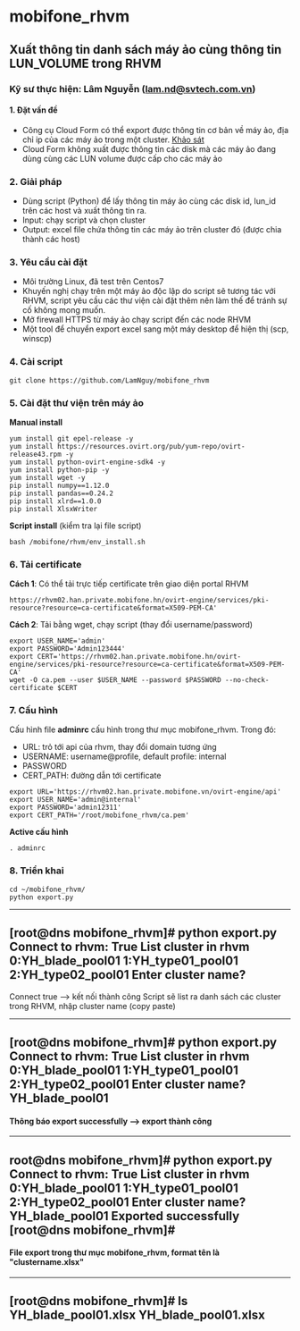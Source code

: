 # mobifone_rhvm
## Xuất thông tin danh sách máy ảo cùng thông tin LUN_VOLUME trong RHVM
### Kỹ sư thực hiện: Lâm Nguyễn (lam.nd@svtech.com.vn)

#### 1. Đặt vấn đề
-   Công cụ Cloud Form có thể export được thông tin cơ bản về máy ảo, địa chỉ ip của các máy ảo trong một cluster.  [Khảo sát](https://github.com/LamNguy/svtech_intership/blob/master/support/RHVM_export.pdf)
-   Cloud Form không xuất được thông tin các disk mà các máy ảo đang dùng cùng các LUN volume được cấp cho các máy ảo

### 2. Giải pháp
-   Dùng script (Python) để lấy thông tin máy ảo cùng các disk id, lun_id trên các host và xuất thông tin ra.
-   Input: chạy script và chọn cluster
-   Output: excel file chứa thông tin các máy ảo trên cluster đó (được chia thành các host)

### 3. Yêu cầu cài đặt
-   Môi trường Linux, đã test trên Centos7
-   Khuyến nghị chạy trên một máy ảo độc lập do script sẽ tương tác với RHVM, script yêu cầu các thư viện cài đặt thêm nên làm thế để tránh sự cố không mong muốn.
-   Mở firewall HTTPS từ máy ảo chạy script đến các node RHVM
-   Một tool để chuyển export excel sang một máy desktop để hiện thị (scp, winscp)

### 4. Cài script
```
git clone https://github.com/LamNguy/mobifone_rhvm
```

### 5. Cài đặt thư viện trên máy ảo
__Manual install__
```
yum install git epel-release -y
yum install https://resources.ovirt.org/pub/yum-repo/ovirt-release43.rpm -y
yum install python-ovirt-engine-sdk4 -y
yum install python-pip -y
yum install wget -y
pip install numpy==1.12.0
pip install pandas==0.24.2
pip install xlrd==1.0.0
pip install XlsxWriter
```
__Script install__ (kiểm tra lại file script)
```
bash /mobifone/rhvm/env_install.sh
```

### 6. Tải certificate
__Cách 1__: Có thể tải trực tiếp certificate trên giao diện portal RHVM
```
https://rhvm02.han.private.mobifone.hn/ovirt-engine/services/pki-resource?resource=ca-certificate&format=X509-PEM-CA'
```
__Cách 2__: Tải bằng wget, chạy script (thay đổi username/password)
```
export USER_NAME='admin'
export PASSWORD='Admin123444'
export CERT='https://rhvm02.han.private.mobifone.hn/ovirt-engine/services/pki-resource?resource=ca-certificate&format=X509-PEM-CA'
wget -O ca.pem --user $USER_NAME --password $PASSWORD --no-check-certificate $CERT
```

### 7. Cấu hình
Cấu hình file __adminrc__ cấu hình trong thư mục mobifone_rhvm.
Trong đó:
-   URL: trỏ tới api của rhvm, thay đổi domain tương ứng
-   USERNAME: username@profile, default profile: internal
-   PASSWORD
-   CERT_PATH: đường dẫn tới certificate
```
export URL='https://rhvm02.han.private.mobifone.vn/ovirt-engine/api'
export USER_NAME='admin@internal'
export PASSWORD='admin12311'
export CERT_PATH='/root/mobifone_rhvm/ca.pem'
```
__Active cấu hình__
```
. adminrc
```
### 8. Triển khai
```
cd ~/mobifone_rhvm/
python export.py
```
---
[root@dns mobifone_rhvm]# python export.py 
Connect to rhvm: True
List cluster in rhvm
__0:YH_blade_pool01__
__1:YH_type01_pool01__
__2:YH_type02_pool01__
Enter cluster name?
---
Connect true --> kết nối thành công
Script sẽ list ra danh sách các cluster trong RHVM, nhập cluster name (copy paste)

---
[root@dns mobifone_rhvm]# python export.py 
Connect to rhvm: True
List cluster in rhvm
0:YH_blade_pool01
1:YH_type01_pool01
2:YH_type02_pool01
Enter cluster name? __YH_blade_pool01__
---

#### Thông báo export successfully --> export thành công
---
root@dns mobifone_rhvm]# python export.py 
Connect to rhvm: True
List cluster in rhvm
0:YH_blade_pool01
1:YH_type01_pool01
2:YH_type02_pool01
Enter cluster name?YH_blade_pool01
__Exported successfully__
[root@dns mobifone_rhvm]# 
---
#### File export trong thư mục mobifone_rhvm, format tên là "clustername.xlsx"
---
[root@dns mobifone_rhvm]# ls  __YH_blade_pool01.xlsx__ 
__YH_blade_pool01.xlsx__
---

